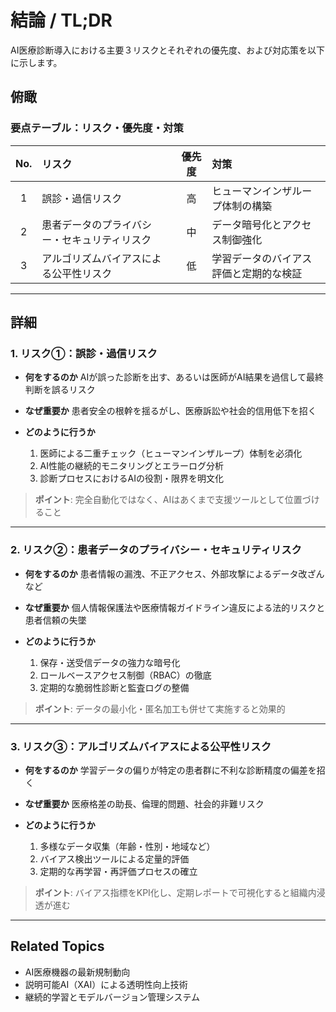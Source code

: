 # 結論 / TL;DR

AI医療診断導入における主要３リスクとそれぞれの優先度、および対応策を以下に示します。

## 俯瞰

### 要点テーブル：リスク・優先度・対策

| No. | リスク                    | 優先度 | 対策                  |
| :-: | :--------------------- | :-: | :------------------ |
|  1  | 誤診・過信リスク               |  高  | ヒューマンインザループ体制の構築    |
|  2  | 患者データのプライバシー・セキュリティリスク |  中  | データ暗号化とアクセス制御強化     |
|  3  | アルゴリズムバイアスによる公平性リスク    |  低  | 学習データのバイアス評価と定期的な検証 |

---

## 詳細

### 1. リスク①：誤診・過信リスク

* **何をするのか**
  AIが誤った診断を出す、あるいは医師がAI結果を過信して最終判断を誤るリスク
* **なぜ重要か**
  患者安全の根幹を揺るがし、医療訴訟や社会的信用低下を招く
* **どのように行うか**

  1. 医師による二重チェック（ヒューマンインザループ）体制を必須化
  2. AI性能の継続的モニタリングとエラーログ分析
  3. 診断プロセスにおけるAIの役割・限界を明文化

> **ポイント**: 完全自動化ではなく、AIはあくまで支援ツールとして位置づけること

---

### 2. リスク②：患者データのプライバシー・セキュリティリスク

* **何をするのか**
  患者情報の漏洩、不正アクセス、外部攻撃によるデータ改ざんなど
* **なぜ重要か**
  個人情報保護法や医療情報ガイドライン違反による法的リスクと患者信頼の失墜
* **どのように行うか**

  1. 保存・送受信データの強力な暗号化
  2. ロールベースアクセス制御（RBAC）の徹底
  3. 定期的な脆弱性診断と監査ログの整備

> **ポイント**: データの最小化・匿名加工も併せて実施すると効果的

---

### 3. リスク③：アルゴリズムバイアスによる公平性リスク

* **何をするのか**
  学習データの偏りが特定の患者群に不利な診断精度の偏差を招く
* **なぜ重要か**
  医療格差の助長、倫理的問題、社会的非難リスク
* **どのように行うか**

  1. 多様なデータ収集（年齢・性別・地域など）
  2. バイアス検出ツールによる定量的評価
  3. 定期的な再学習・再評価プロセスの確立

> **ポイント**: バイアス指標をKPI化し、定期レポートで可視化すると組織内浸透が進む

---

## Related Topics

* AI医療機器の最新規制動向
* 説明可能AI（XAI）による透明性向上技術
* 継続的学習とモデルバージョン管理システム
